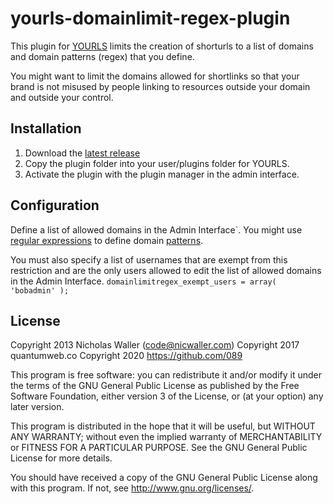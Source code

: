 yourls-domainlimit-regex-plugin
===============================

This plugin for [YOURLS](https://github.com/YOURLS/YOURLS) limits the creation of shorturls to a list of domains and domain patterns (regex) that you define.

You might want to limit the domains allowed for shortlinks so that your brand is not misused by people linking to resources outside your domain and outside your control.

Installation
------------
1. Download the [latest release](https://github.com/089/domain-limiter-regex-yourls-plugin)
1. Copy the plugin folder into your user/plugins folder for YOURLS.
1. Activate the plugin with the plugin manager in the admin interface.

Configuration
-------------
Define a list of allowed domains in the Admin Interface`.
You might use [regular expressions](https://en.wikipedia.org/wiki/Regular_expression) to define domain [patterns](https://www.php.net/manual/de/reference.pcre.pattern.syntax.php).

You must also specify a list of usernames that are exempt from this restriction and are the only users allowed to edit the list of allowed domains in the Admin Interface.
`domainlimitregex_exempt_users = array( 'bobadmin' );`

License
-------
Copyright 2013 Nicholas Waller (code@nicwaller.com)
Copyright 2017 quantumweb.co
Copyright 2020 https://github.com/089

This program is free software: you can redistribute it and/or modify
it under the terms of the GNU General Public License as published by
the Free Software Foundation, either version 3 of the License, or
(at your option) any later version.

This program is distributed in the hope that it will be useful,
but WITHOUT ANY WARRANTY; without even the implied warranty of
MERCHANTABILITY or FITNESS FOR A PARTICULAR PURPOSE.  See the
GNU General Public License for more details.

You should have received a copy of the GNU General Public License
along with this program.  If not, see <http://www.gnu.org/licenses/>.